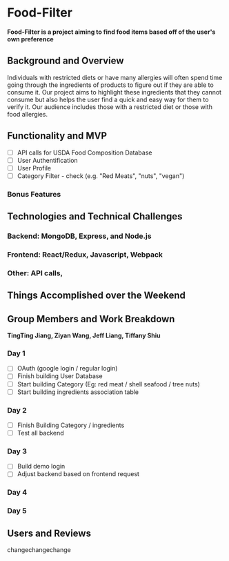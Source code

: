 # Food-Filter

**Food-Filter is a project aiming to find food items based off of the user's own preference**

## Background and Overview

Individuals with restricted diets or have many allergies will often spend time going through the ingredients of products to figure out if they are able to consume it. Our project aims to highlight these ingredients that they cannot consume but also helps the user find a quick and easy way for them to verify it. Our audience includes those with a restricted diet or those with food allergies.

## Functionality and MVP

* [ ] API calls for USDA Food Composition Database
* [ ] User Authentification
* [ ] User Profile
* [ ] Category Filter - check (e.g. "Red Meats", "nuts", "vegan")

### Bonus Features

## Technologies and Technical Challenges

### Backend: MongoDB, Express, and Node.js

### Frontend: React/Redux, Javascript, Webpack

### Other: API calls,

## Things Accomplished over the Weekend

## Group Members and Work Breakdown

**TingTing Jiang, Ziyan Wang, Jeff Liang, Tiffany Shiu**

### Day 1
- [ ] OAuth (google login / regular login)
- [ ] Finish building User Database
- [ ] Start building Category (Eg: red meat / shell seafood / tree nuts)
- [ ] Start building ingredients association table

### Day 2
- [ ] Finish Building Category / ingredients
- [ ] Test all backend

### Day 3
- [ ] Build demo login
- [ ] Adjust backend based on frontend request

### Day 4

### Day 5

## Users and Reviews

changechangechange
